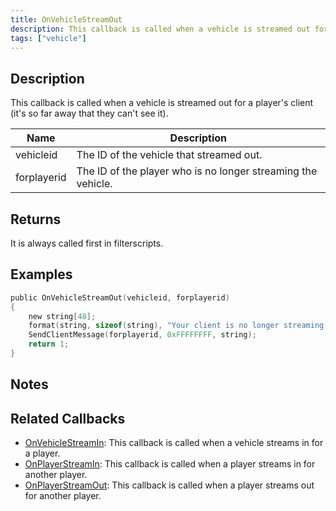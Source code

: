```yaml
---
title: OnVehicleStreamOut
description: This callback is called when a vehicle is streamed out for a player's client (it's so far away that they can't see it).
tags: ["vehicle"]
---
```


## Description

This callback is called when a vehicle is streamed out for a player's client (it's so far away that they can't see it).

| Name        | Description                                                  |
| ----------- | ------------------------------------------------------------ |
| vehicleid   | The ID of the vehicle that streamed out.                     |
| forplayerid | The ID of the player who is no longer streaming the vehicle. |

## Returns

It is always called first in filterscripts.

## Examples

```c
public OnVehicleStreamOut(vehicleid, forplayerid)
{
    new string[48];
    format(string, sizeof(string), "Your client is no longer streaming vehicle %d", vehicleid);
    SendClientMessage(forplayerid, 0xFFFFFFFF, string);
    return 1;
}
```

## Notes

<TipNPCCallbacks />

## Related Callbacks
- [OnVehicleStreamIn](OnVehicleStreamIn): This callback is called when a vehicle streams in for a player. 
- [OnPlayerStreamIn](OnPlayerStreamIn): This callback is called when a player streams in for another player. 
- [OnPlayerStreamOut](OnPlayerStreamOut): This callback is called when a player streams out for another player. 
